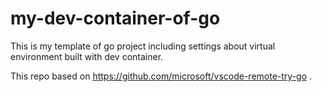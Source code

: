# my-dev-container-of-go

This is my template of go project including settings about virtual environment built with dev container.

This repo based on https://github.com/microsoft/vscode-remote-try-go .
